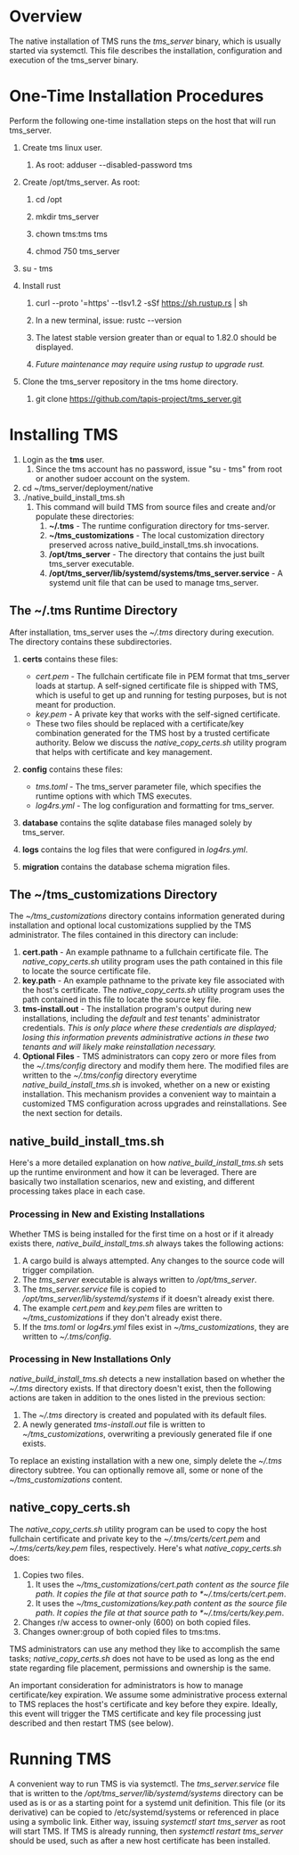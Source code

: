 # Overview
The native installation of TMS runs the *tms_server* binary, which is usually started via systemctl.  This file describes the installation, configuration and execution of the tms_server binary.

# One-Time Installation Procedures
Perform the following one-time installation steps on the host that will run tms_server.

1. Create tms linux user.

   1. As root:  adduser --disabled-password tms

2. Create /opt/tms_server.  As root:

   1. cd /opt

   2. mkdir tms_server

   3. chown tms:tms tms

   4. chmod 750 tms_server

3. su - tms

4. Install rust

   1. curl --proto '=https' --tlsv1.2 -sSf https://sh.rustup.rs | sh

   2. In a new terminal, issue: rustc --version

   3. The latest stable version greater than or equal to 1.82.0 should be displayed.

   4. *Future maintenance may require using rustup to upgrade rust.* 

5. Clone the tms_server repository in the tms home directory.

   1. git clone https://github.com/tapis-project/tms_server.git
  

# Installing TMS
1. Login as the **tms** user.
   1. Since the tms account has no password, issue "su - tms" from root or another sudoer account on the system. 
1. cd ~/tms_server/deployment/native
1. ./native_build_install_tms.sh
   1. This command will build TMS from source files and create and/or populate these directories:
      1. **~/.tms** - The runtime configuration directory for tms-server.
      1. **~/tms_customizations** - The local customization directory preserved across native_build_install_tms.sh invocations.
      1. **/opt/tms_server** - The directory that contains the just built tms_server executable.
      1. **/opt/tms_server/lib/systemd/systems/tms_server.service** - A systemd unit file that can be used to manage tms_server. 

## The ~/.tms Runtime Directory
After installation, tms_server uses the *~/.tms* directory during execution.  The directory contains these subdirectories.

1. **certs** contains these files:
   * *cert.pem* - The fullchain certificate file in PEM format that tms_server loads at startup.  A self-signed certificate file is shipped with TMS, which is useful to get up and running for testing purposes, but is not meant for production.
   * *key.pem* - A private key that works with the self-signed certificate.
   * These two files should be replaced with a certificate/key combination generated for the TMS host by a trusted certificate authority.  Below we discuss the *native_copy_certs.sh* utility program that helps with certificate and key management.

2. **config** contains these files:
   * *tms.toml* - The tms_server parameter file, which specifies the runtime options with which TMS executes.
   * *log4rs.yml* - The log configuration and formatting for tms_server.

3. **database** contains the sqlite database files managed solely by tms_server.
4. **logs** contains the log files that were configured in *log4rs.yml*.
5. **migration** contains the database schema migration files.

## The ~/tms_customizations Directory
The *~/tms_customizations* directory contains information generated during installation and optional local customizations supplied by the TMS administrator.  The files contained in this directory can include:
1. **cert.path** - An example pathname to a fullchain certificate file.  The *native_copy_certs.sh* utility program uses the path contained in this file to locate the source certificate file.
2. **key.path** - An example pathname to the private key file associated with the host's certificate.  The *native_copy_certs.sh* utility program uses the path contained in this file to locate the source key file.
3. **tms-install.out** - The installation program's output during new installations, including the *default* and *test* tenants' administrator credentials.  *This is only place where these credentials are displayed; losing this information prevents administrative actions in these two tenants and will likely make reinstallation necessary.* 
4. **Optional Files** - TMS administrators can copy zero or more files from the *~/.tms/config* directory and modify them here.  The modified files are written to the *~/.tms/config* directory everytime *native_build_install_tms.sh* is invoked, whether on a new or existing installation.  This mechanism provides a convenient way to maintain a customized TMS configuration across upgrades and reinstallations.  See the next section for details.

## native_build_install_tms.sh
Here's a more detailed explanation on how *native_build_install_tms.sh* sets up the runtime environment and how it can be leveraged.  There are basically two installation scenarios, new and existing, and different processing takes place in each case.

### Processing in New and Existing Installations
Whether TMS is being installed for the first time on a host or if it already exists there, *native_build_install_tms.sh* always takes the following actions:

1. A cargo build is always attempted.  Any changes to the source code will trigger compilation.
2. The *tms_server* executable is always written to */opt/tms_server*.
3. The *tms_server.service* file is copied to */opt/tms_server/lib/systemd/systems* if it doesn't already exist there.
4. The example *cert.pem* and *key.pem* files are written to *~/tms_customizations* if they don't already exist there.
5. If the *tms.toml* or *log4rs.yml* files exist in *~/tms_customizations*, they are written to *~/.tms/config*.

### Processing in New Installations Only
*native_build_install_tms.sh* detects a new installation based on whether the *~/.tms* directory exists.  If that directory doesn't exist, then the following actions are taken in addition to the ones listed in the previous section:

1. The *~/.tms* directory is created and populated with its default files.
2. A newly generated *tms-install.out* file is written to *~/tms_customizations*, overwriting a previously generated file if one exists. 

To replace an existing installation with a new one, simply delete the *~/.tms* directory subtree.  You can optionally remove all, some or none of the *~/tms_customizations* content.

## native_copy_certs.sh
The *native_copy_certs.sh* utility program can be used to copy the host fullchain certificate and private key to the *~/.tms/certs/cert.pem* and *~/.tms/certs/key.pem* files, respectively.  Here's what *native_copy_certs.sh* does:

1. Copies two files.
   1. It uses the *~/tms_customizations/cert.path content as the source file path.  It copies the file at that source path to *~/.tms/certs/cert.pem*.
   1. It uses the *~/tms_customizations/key.path content as the source file path.  It copies the file at that source path to *~/.tms/certs/key.pem*.
2. Changes r/w access to owner-only (600) on both copied files.
3. Changes owner:group of both copied files to tms:tms.

TMS administrators can use any method they like to accomplish the same tasks; *native_copy_certs.sh* does not have to be used as long as the end state regarding file placement, permissions and ownership is the same.

An important consideration for administrators is how to manage certificate/key expiration.  We assume some administrative process external to TMS replaces the host's certificate and key before they expire.  Ideally, this event will trigger the TMS certificate and key file processing just described and then restart TMS (see below). 

# Running TMS
A convenient way to run TMS is via systemctl.  The *tms_server.service* file that is written to the */opt/tms_server/lib/systemd/systems* directory can be used as is or as a starting point for a systemd unit definition.  This file (or its derivative) can be copied to /etc/systemd/systems or referenced in place using a symbolic link.  Either way, issuing *systemctl start tms_server* as root will start TMS.  If TMS is already running, then *systemctl restart tms_server* should be used, such as after a new host certificate has been installed.

